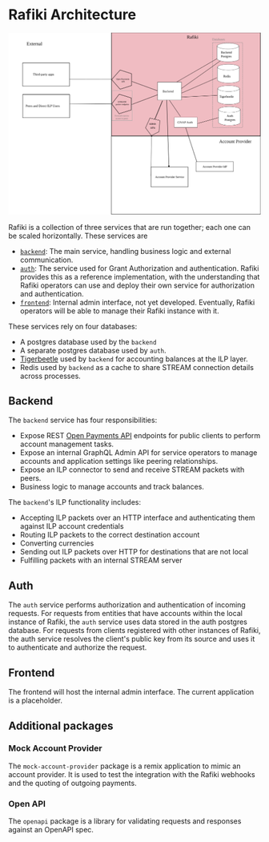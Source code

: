 # Rafiki Architecture

![Architecture diagram](./img/rafiki-architecture.svg)

Rafiki is a collection of three services that are run together; each one can be scaled horizontally. These services are

- [`backend`](../packages/backend): The main service, handling business logic and external communication.
- [`auth`](../packages/auth): The service used for Grant Authorization and authentication. Rafiki provides this as a reference implementation, with the understanding that Rafiki operators can use and deploy their own service for authorization and authentication.
- [`frontend`](../packages/frontend): Internal admin interface, not yet developed. Eventually, Rafiki operators will be able to manage their Rafiki instance with it.

These services rely on four databases:

- A postgres database used by the `backend`
- A separate postgres database used by `auth`.
- [Tigerbeetle](https://github.com/coilhq/tigerbeetle) used by `backend` for accounting balances at the ILP layer.
- Redis used by `backend` as a cache to share STREAM connection details across processes.

## Backend

The `backend` service has four responsibilities:

- Expose REST [Open Payments API](https://docs.openpayments.guide/reference) endpoints for public clients to perform account management tasks.
- Expose an internal GraphQL Admin API for service operators to manage accounts and application settings like peering relationships.
- Expose an ILP connector to send and receive STREAM packets with peers.
- Business logic to manage accounts and track balances.

The `backend`'s ILP functionality includes:

- Accepting ILP packets over an HTTP interface and authenticating them against ILP account credentials
- Routing ILP packets to the correct destination account
- Converting currencies
- Sending out ILP packets over HTTP for destinations that are not local
- Fulfilling packets with an internal STREAM server

## Auth

The `auth` service performs authorization and authentication of incoming requests. For requests from entities that have accounts within the local instance of Rafiki, the `auth` service uses data stored in the auth postgres database. For requests from clients registered with other instances of Rafiki, the auth service resolves the client's public key from its source and uses it to authenticate and authorize the request.

## Frontend

The frontend will host the internal admin interface. The current application is a placeholder.

## Additional packages

### Mock Account Provider

The `mock-account-provider` package is a remix application to mimic an account provider. It is used to test the integration with the Rafiki webhooks and the quoting of outgoing payments.

### Open API

The `openapi` package is a library for validating requests and responses against an OpenAPI spec.
